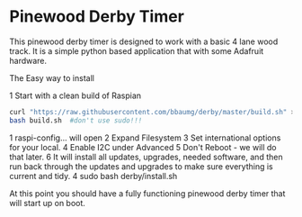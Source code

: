 # Pinewood Derby Timer
This pinewood derby timer is designed to work with a basic 4 lane wood track.  It is a simple python based application that with some Adafruit hardware.

The Easy way to install

1  Start with a clean build of Raspian

```bash
curl "https://raw.githubusercontent.com/bbaumg/derby/master/build.sh" > build.sh
bash build.sh  #don't use sudo!!!
```
  1  raspi-config... will open
  2  Expand Filesystem
  3  Set international options for your local.
  4  Enable I2C under Advanced
  5  Don't Reboot - we will do that later.
  6  It will install all updates, upgrades, needed software, 
     and then run back through the updates and upgrades to make sure everything is current and tidy.
4  sudo bash derby/install.sh

At this point you should have a fully functioning pinewood derby timer that will start up on boot.
